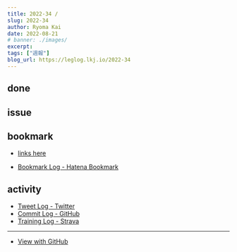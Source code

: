 ```yaml
---
title: 2022-34 / 
slug: 2022-34
author: Ryoma Kai
date: 2022-08-21
# banner: ./images/
excerpt: 
tags: ["週報"]
blog_url: https://leglog.lkj.io/2022-34
---
```


<!--greeting here-->

## done

### 

## issue

### 

## bookmark

- [links here]()


- [Bookmark Log - Hatena Bookmark](https://b.hatena.ne.jp/Ryo_K/bookmark)

## activity

<Tweet tweetLink="" />
<Instagram instagramId="" />
<YouTube youTubeId="" />

- [Tweet Log - Twitter](https://twitter.com/search?q=(from%3Alegnoh)%20until%3A2022-08-21%20since%3A2022-08-15%20-filter%3Areplies&src=typed_query)
- [Commit Log - GitHub](https://github.com/legnoh?tab=overview&from=2022-08-15&to=2022-08-21)
- [Training Log - Strava](https://www.strava.com/athletes/47349424/training/log)

----

- [View with GitHub](https://github.com/legnoh/leglog/blob/master/content/posts/202x/2022/34/index.md)
